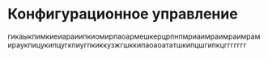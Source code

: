 # Конфигурационное управление
гикаыкпимкиеиараиипкиомирпаоармешкерцрпнпмриаимраимраимрамираукпицукипцугкпиугпкиккузжгшккипаоаоататшкипцшгипкцггггггг
